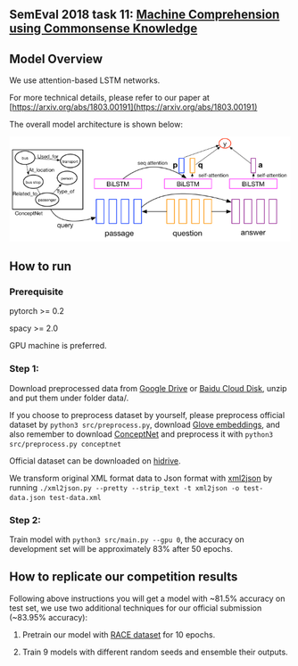 ## SemEval 2018 task 11: [Machine Comprehension using Commonsense Knowledge](https://competitions.codalab.org/competitions/17184)

## Model Overview

We use attention-based LSTM networks.

For more technical details,
please refer to our paper at [https://arxiv.org/abs/1803.00191](https://arxiv.org/abs/1803.00191)

The overall model architecture is shown below:

![Three-way Attentive Networks](image/TriAN.jpg)

## How to run

### Prerequisite

pytorch >= 0.2

spacy >= 2.0

GPU machine is preferred.

### Step 1: 
Download preprocessed data from [Google Drive](https://drive.google.com/open?id=1M1saVYk-4Xh0Y0Ok6e8liDLnElnGc0P4) or [Baidu Cloud Disk](https://pan.baidu.com/s/1kWHj2z9), unzip and put them under folder data/.
 
If you choose to preprocess dataset by yourself, 
please preprocess official dataset by `python3 src/preprocess.py`, download [Glove embeddings](http://nlp.stanford.edu/data/glove.840B.300d.zip), 
and also remember to download [ConceptNet](https://github.com/commonsense/conceptnet5/wiki/Downloads) and preprocess it with `python3 src/preprocess.py conceptnet`

Official dataset can be downloaded on [hidrive](https://my.hidrive.com/lnk/DhAhE8B5).

We transform original XML format data to Json format with [xml2json](https://github.com/hay/xml2json) by running `./xml2json.py --pretty --strip_text -t xml2json -o test-data.json test-data.xml`

### Step 2:

Train model with `python3 src/main.py --gpu 0`,
the accuracy on development set will be approximately 83% after 50 epochs.

## How to replicate our competition results

Following above instructions you will get a model with ~81.5% accuracy on test set,
we use two additional techniques for our official submission (~83.95% accuracy):

1. Pretrain our model with [RACE dataset](http://www.cs.cmu.edu/~glai1/data/race/) for 10 epochs.

2. Train 9 models with different random seeds and ensemble their outputs.